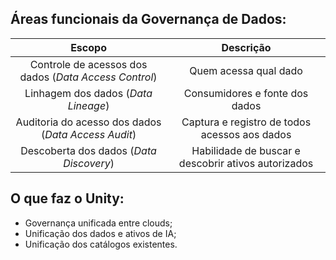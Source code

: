 ## **Áreas funcionais da Governança de Dados:**

|**Escopo**|**Descrição**|
|:---:|:---:|
| Controle de acessos dos dados (_Data Access Control_) | Quem acessa qual dado |
| Linhagem dos dados (_Data Lineage_) | Consumidores e fonte dos dados |
| Auditoria do acesso dos dados (_Data Access Audit_) | Captura e registro de todos acessos aos dados |
| Descoberta dos dados (_Data Discovery_) | Habilidade de buscar e descobrir ativos autorizados |

## **O que faz o Unity:**
* Governança unificada entre clouds;
* Unificação dos dados e ativos de IA;
* Unificação dos catálogos existentes.

